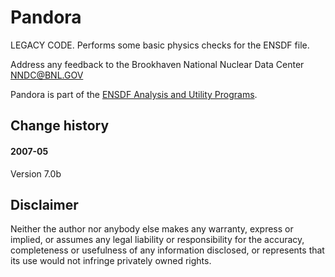 # Pandora
LEGACY CODE. Performs some basic physics checks for the ENSDF file. 

Address any feedback to the Brookhaven National Nuclear Data Center  NNDC@BNL.GOV

Pandora is part of the [ENSDF Analysis and Utility Programs](https://nds.iaea.org/public/ensdf_pgm/).

## Change history

#### 2007-05

Version 7.0b

## Disclaimer

Neither the author nor anybody else makes any warranty, express or implied, or assumes any legal liability or responsibility for the accuracy, completeness or usefulness of any information disclosed, or represents that its use would not infringe privately owned rights.
